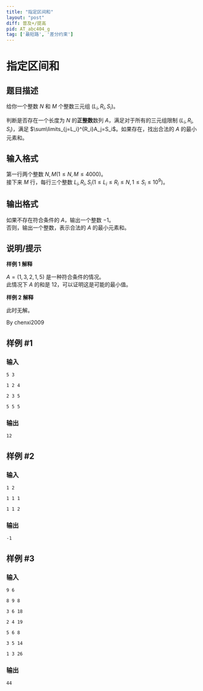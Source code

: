 ```yaml
---
title: "指定区间和"
layout: "post"
diff: 普及+/提高
pid: AT_abc404_g
tag: ['最短路', '差分约束']
---
```


# 指定区间和

## 题目描述

给你一个整数 $N$ 和 $M$ 个整数三元组 $(L_i,R_i,S_i)$。

判断是否存在一个长度为 $N$ 的**正整数**数列 $A$，满足对于所有的三元组限制 $(L_i,R_i,S_i)$，满足 $\sum\limits_{j=L_i}^{R_i}A_j=S_i$。如果存在，找出合法的 $A$ 的最小元素和。

## 输入格式

第一行两个整数 $N,M(1\le N,M\le 4000)$。\
接下来 $M$ 行，每行三个整数 $L_i,R_i,S_i(1\le L_i\le R_i\le N,1\le S_i\le 10^9)$。

## 输出格式

如果不存在符合条件的 $A$，输出一个整数 $-1$。\
否则，输出一个整数，表示合法的 $A$ 的最小元素和。

## 说明/提示

**样例 1 解释**

$A=(1,3,2,1,5)$ 是一种符合条件的情况。\
此情况下 $A$ 的和是 $12$，可以证明这是可能的最小值。

**样例 2 解释**

此时无解。

By chenxi2009

## 样例 #1

### 输入

```
5 3
1 2 4
2 3 5
5 5 5
```

### 输出

```
12
```

## 样例 #2

### 输入

```
1 2
1 1 1
1 1 2
```

### 输出

```
-1
```

## 样例 #3

### 输入

```
9 6
8 9 8
3 6 18
2 4 19
5 6 8
3 5 14
1 3 26
```

### 输出

```
44
```

